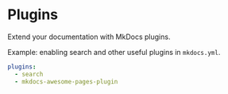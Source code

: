 # Plugins

Extend your documentation with MkDocs plugins.

Example: enabling search and other useful plugins in `mkdocs.yml`.

```yaml
plugins:
  - search
  - mkdocs-awesome-pages-plugin
```
